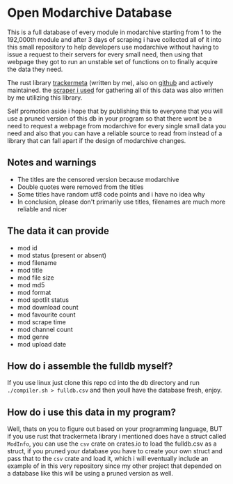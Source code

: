 # Open Modarchive Database
This is a full database of every module in modarchive starting from 1 to
the 192,000th module and after 3 days of scraping i have collected all of
it into this small repository to help developers use modarchive without
having to issue a request to their servers for every small need, then
using that webpage they got to run an unstable set of functions on to
finally acquire the data they need.

The rust library  [trackermeta](https://crates.io/crates/trackermeta) 
(written by me), also on [github](https://github.com/phnixir/trackermeta) and 
actively maintained. the [scraper i used](https://github.com/phnixir/trackerconqueror)
for gathering all of this data was also written by me utilizing this library.

Self promotion aside i hope that by publishing this to everyone that you will
use a pruned version of this db in your program so that there wont be a need
to request a webpage from modarchive for every single small data you need and
also that you can have a reliable source to read from instead of a library that
can fall apart if the design of modarchive changes.

## Notes and warnings
- The titles are the censored version because modarchive
- Double quotes were removed from the titles
- Some titles have random utf8 code points and i have no idea why
- In conclusion, please don't primarily use titles, filenames are much more reliable and nicer

## The data it can provide
- mod id
- mod status (present or absent)
- mod filename
- mod title
- mod file size
- mod md5
- mod format
- mod spotlit status
- mod download count
- mod favourite count
- mod scrape time
- mod channel count
- mod genre
- mod upload date

## How do i assemble the fulldb myself?
If you use linux just clone this repo cd into the db directory and run
`./compiler.sh > fulldb.csv` and then youll have the database fresh, enjoy.

## How do i use this data in my program?
Well, thats on you to figure out based on your programming language, BUT
if you use rust that trackermeta library i mentioned does have a struct
called `ModInfo`, you can use the `csv` crate on crates.io to load the
fulldb.csv as a struct, if you pruned your database you have to create
your own struct and pass that to the `csv` crate and load it, which i
will eventually include an example of in this very repository since
my other project that depended on a database like this will be using a
pruned version as well.
